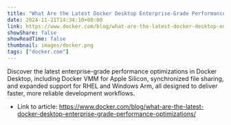 ```yaml
---
title: "What Are the Latest Docker Desktop Enterprise-Grade Performance Optimizations?"
date: 2024-11-21T14:34:10+00:00
link: https://www.docker.com/blog/what-are-the-latest-docker-desktop-enterprise-grade-performance-optimizations/
showShare: false
showReadTime: false
thumbnail: images/docker.png
tags: ["docker.com"]
---
```

Discover the latest enterprise-grade performance optimizations in Docker Desktop, including Docker VMM for Apple Silicon, synchronized file sharing, and expanded support for RHEL and Windows Arm, all designed to deliver faster, more reliable development workflows.

- Link to article: https://www.docker.com/blog/what-are-the-latest-docker-desktop-enterprise-grade-performance-optimizations/